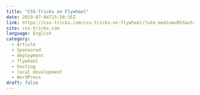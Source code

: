 ```yaml
---
title: "CSS-Tricks on Flywheel"
date: 2019-07-04T15:50:35Z
link: https://css-tricks.com/css-tricks-on-flywheel/?utm_medium=RSS&utm_source=news.12bit.vn
site: css-tricks.com
language: English
category:
  - Article
  - Sponsored
  - deployment
  - flywheel
  - hosting
  - local development
  - WordPress
draft: false
---
```

